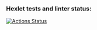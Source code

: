 ### Hexlet tests and linter status:
[![Actions Status](https://github.com/ibrg/python-web-development-project-lvl4/workflows/hexlet-check/badge.svg)](https://github.com/ibrg/python-web-development-project-lvl4/actions)